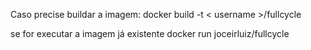 Caso precise buildar a imagem:
 docker build -t < username >/fullcycle

se for executar a imagem já existente
 docker run joceirluiz/fullcycle
